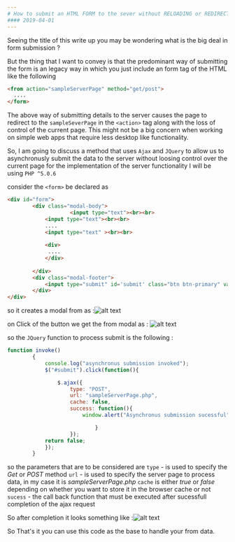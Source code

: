 ```yaml
---
# How to submit an HTML FORM to the sever without RELOADING or REDIRECTING to the server page ?
#### 2019-04-01
---
```


Seeing the title of this write up you may be wondering what is the big deal in form submission ?

But the thing that I want to convey is that the predominant way of submitting the form is an legacy way in which you just include an form tag of the HTML like the following
```HTML
<from action="sampleServerPage" method="get/post">
  ....
</form>
```
The above way of submitting details to the server causes the page to redirect to the `sampleSeverPage` in the `<action>` tag along with the loss of control of the current page. This might not be a big concern when working on simple web apps that require less desktop like functionality.

So, I am going to discuss a method that uses `Ajax` and `JQuery` to allow us to asynchronusly submit the data to the server without loosing control over the current page
for the implementation of the server functionality I will be using `PHP ^5.0.6`


consider the `<form>` be declared as
```HTML
<div id="form"> 
		<div class="modal-body">
            		<input type="text"><br><br>
			<input type="text"><br><br>
			....
			<input type="text" ><br><br>
			
			<div>
			 ....
			</div>
			
		</div>
		<div class="modal-footer">
			<input type="submit" id='submit' class="btn btn-primary" value="SUBMIT">
		</div>
</div>
```
so it creates a modal from as :![alt text](https://lh3.googleusercontent.com/QyhBnyy5nQRhkwl9ZGWpzqgt8CrdU2Bfulpv_R3FK3T0mfwUn_DN2KEMy5SNMPfSSuZm1De6_kvY3FDyzVSQ=w1920-h968-rw)

on Click of the button we get the from modal as :
![alt text](https://lh5.googleusercontent.com/Kr0Z8ShF4_oUMnifmsPxtKmI5FZ8e5xX-oigr9LfwO9oIzlCdBTMXjFxqgnev4VPHum5C4wv4zspe_NBKG_l=w1402-h968-rw)

so the `JQuery` function to process submit is the following :
```javascript
function invoke()
		{
			console.log("asynchronus submission invoked");
			$("#submit").click(function(){

				$.ajax({
					type: "POST",
					url: "sampleServerPage.php",
					cache: false,
					success: function(){
						window.alert("Asynchronus submission sucessful");

							}
					});
			return false;
			});
		}
```

so the parameters that are to be considered are `type` - is used to specify the *Get* or *POST* method `url` - is used to specify the server page to process data, in my case it is *sampleServerPage.php* `cache` is either *true* or *false* depending on whether you want to store it in the browser cache or not `sucess` - the call back function that must be executed after sucessfull completion of the ajax request

So after completion it looks something like :![alt text](https://lh3.googleusercontent.com/kGPXdz-FaibVdzR_uepykWN_CGp_cFSv9yk9R047g23oRxLs5w109g33C3FjQgSu9u-2XwfmGiv6H3aa69Uq=w1402-h968-rw)

So That's it you can use this code as the base to handle your from data.
